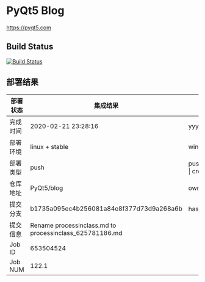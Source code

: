 # PyQt5 Blog

https://pyqt5.com

## Build Status

[![Build Status](https://www.travis-ci.org/PyQt5/blog.svg?branch=dev)](https://www.travis-ci.org/PyQt5/blog)

## 部署结果
部署状态 | 集成结果 | 参考值
---|---|---
完成时间 | 2020-02-21 23:28:16 | yyyy-mm-dd hh:mm:ss
部署环境 | linux + stable | window \| linux + stable
部署类型 | push | push \| pull_request \| api \| cron
仓库地址 | PyQt5/blog | owner_name/repo_name
提交分支 | b1735a095ec4b256081a84e8f377d73d9a268a6b | hash 16位
提交信息 | Rename processinclass.md to processinclass_625781186.md |
Job ID   | 653504524 |
Job NUM  | 122.1 |
